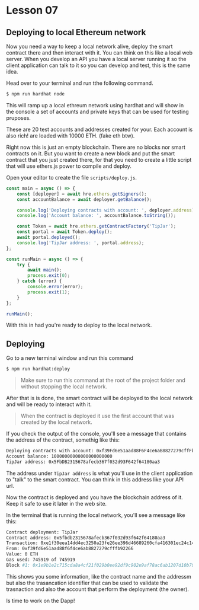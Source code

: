 # Lesson 07

## Deploying to local Ethereum network

<!-- ALL-CONTRIBUTORS-BADGE:START - Do not remove or modify this section -->
<!-- ALL-CONTRIBUTORS-BADGE:END -->

Now you need a way to keep a local network alive, deploy the smart contract there and then interact with it. You can think on this like a local web server. When you develop an API you have a local server running it so the client application can talk to it so you can develop and test, this is the same idea.

Head over to your terminal and run tthe following command.

```bash
$ npm run hardhat node
```

This will ramp up a local ethreum network using hardhat and will show in the console a set of accounts and private keys that can be used for testing pruposes.

These are 20 test accounts and addresses created for your. Each account is also rich! are loaded with 10000 ETH. (fake eth btw).

Right now this is just an empty blockchain. There are no blocks nor smart contracts on it. But you want to create a new block and put the smart contract that you just created there, for that you need to create a little script that will use ethers.js power to compile and deploy.

Open your editor to create the file `scripts/deploy.js`.

```javascript
const main = async () => {
	const [deployer] = await hre.ethers.getSigners();
	const accountBalance = await deployer.getBalance();

	console.log('Deploying contracts with account: ', deployer.address);
	console.log('Account balance: ', accountBalance.toString());

	const Token = await hre.ethers.getContractFactory('TipJar');
	const portal = await Token.deploy();
	await portal.deployed();
	console.log('TipJar address: ', portal.address);
};

const runMain = async () => {
	try {
		await main();
		process.exit(0);
	} catch (error) {
		console.error(error);
		process.exit(1);
	}
};

runMain();
```

With this in had you're ready to deploy to the local network.

## Deploying

Go to a new terminal window and run this command

```bash
$ npm run hardhat:deploy
```

> Make sure to run this command at the root of the project folder and without stopping the local network.

After that is is done, the smart contract will be deployed to the local network and will be ready to interact with it.

> When the contract is deployed it use the first account that was created by the local network.

If you check the output of the console, you'll see a message that contains the address of the contract, somethig like this:

```bash
Deploying contracts with account: 0xf39Fd6e51aad88F6F4ce6aB8827279cffFb92266
Account balance: 10000000000000000000000
TipJar address: 0x5FbDB2315678afecb367f032d93F642f64180aa3
```

The address under `TipJar address` is what you'll use in the client application to "talk" to the smart contract. You can think in this address like your API url.

Now the contract is deployed and you have the blockchain address of it. Keep it safe to use it later in the web site.

In the terminal that is running the local network, you'll see a message like this:

```bash
Contract deployment: TipJar
Contract address: 0x5fbdb2315678afecb367f032d93f642f64180aa3
Transaction: 0xe1f30eea14dd4ec3250a23fe26ee396d46689260cfa416301ec24c14a625d4d4
From: 0xf39fd6e51aad88f6f4ce6ab8827279cfffb92266
Value: 0 ETH
Gas used: 745919 of 745919
Block #1: 0x1e9b1e2c715cda8a4cf21f029b0ee92df9c902e9af78ac6ab1207d10b794a49f

```

This shows you some information, like the contract name and the addressm but also the trasancation identifier that can be used to validate the trasnaction and also the account that perform the deployment (the owner).

Is time to work on the Dapp!